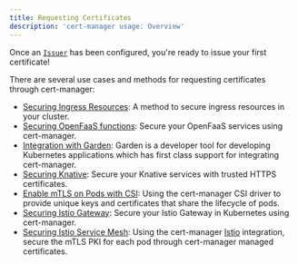 ```yaml
---
title: Requesting Certificates
description: 'cert-manager usage: Overview'
---
```


<div style={{textAlign: "center"}}>
<object data="/images/request-certificate-overview/request-certificate.svg"></object>
</div>

Once an [`Issuer`](../configuration/README.md) has been configured, you're ready to issue your first certificate!

There are several use cases and methods for requesting certificates through cert-manager:

- [Securing Ingress Resources](./ingress.md): A method to secure ingress resources
  in your cluster.
- [Securing OpenFaaS functions](https://docs.openfaas.com/reference/ssl/kubernetes-with-cert-manager/):
  Secure your OpenFaaS services using cert-manager.
- [Integration with Garden](https://github.com/garden-io/garden/tree/main/examples/cert-manager-ext-dns): Garden is a
  developer tool for developing Kubernetes applications which has first class
  support for integrating cert-manager.
- [Securing Knative](https://knative.dev/docs/serving/encryption/enabling-automatic-tls-certificate-provisioning/): Secure
  your Knative services with trusted HTTPS certificates.
- [Enable mTLS on Pods with CSI](./csi.md): Using the cert-manager CSI
  driver to provide unique keys and certificates that share the lifecycle of
  pods.
- [Securing Istio Gateway](https://istio.io/docs/tasks/traffic-management/ingress/ingress-certmgr/):
  Secure your Istio Gateway in Kubernetes using cert-manager.
- [Securing Istio Service Mesh](./istio-csr/README.md): Using the cert-manager
  [Istio](https://istio.io) integration, secure the mTLS PKI for each pod
  through cert-manager managed certificates.
